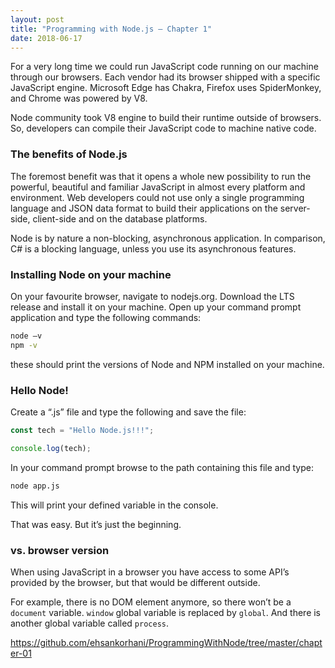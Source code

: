 ```yaml
---
layout: post
title: "Programming with Node.js – Chapter 1"
date: 2018-06-17
---
```


For a very long time we could run JavaScript code running on our machine through our browsers. Each vendor had its browser shipped with a specific JavaScript engine. Microsoft Edge has Chakra, Firefox uses SpiderMonkey, and Chrome was powered by V8.

Node community took V8 engine to build their runtime outside of browsers. So, developers can compile their JavaScript code to machine native code.
<!--more-->

### The benefits of Node.js
The foremost benefit was that it opens a whole new possibility to run the powerful, beautiful and familiar JavaScript in almost every platform and environment. Web developers could not use only a single programming language and JSON data format to build their applications on the server-side, client-side and on the database platforms.

Node is by nature a non-blocking, asynchronous application. In comparison, C# is a blocking language, unless you use its asynchronous features.

### Installing Node on your machine
On your favourite browser, navigate to nodejs.org. Download the LTS release and install it on your machine.
Open up your command prompt application and type the following commands:

```bash
node –v
npm -v
```

these should print the versions of Node and NPM installed on your machine.

### Hello Node!
Create a “.js” file and type the following and save the file:

```javascript
const tech = "Hello Node.js!!!";

console.log(tech);
```

In your command prompt browse to the path containing this file and type:

```bash
node app.js
```

This will print your defined variable in the console.

That was easy. But it’s just the beginning.

### vs. browser version
When using JavaScript in a browser you have access to some API’s provided by the browser, but that would be different outside.

For example, there is no DOM element anymore, so there won’t be a `document` variable. `window` global variable is replaced by `global`. And there is another global variable called `process`.

https://github.com/ehsankorhani/ProgrammingWithNode/tree/master/chapter-01
